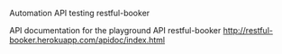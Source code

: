 Automation API testing restful-booker

API documentation for the playground API restful-booker http://restful-booker.herokuapp.com/apidoc/index.html